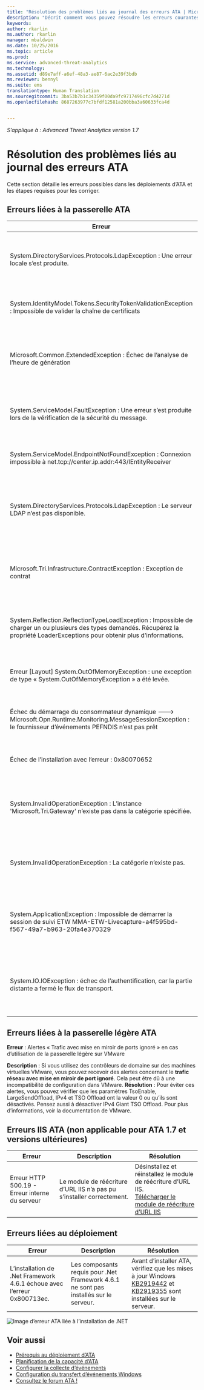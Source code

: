 ```yaml
---
title: "Résolution des problèmes liés au journal des erreurs ATA | Microsoft Docs"
description: "Décrit comment vous pouvez résoudre les erreurs courantes dans ATA."
keywords: 
author: rkarlin
ms.author: rkarlin
manager: mbaldwin
ms.date: 10/25/2016
ms.topic: article
ms.prod: 
ms.service: advanced-threat-analytics
ms.technology: 
ms.assetid: d89e7aff-a6ef-48a3-ae87-6ac2e39f3bdb
ms.reviewer: bennyl
ms.suite: ems
translationtype: Human Translation
ms.sourcegitcommit: 3ba53b7b1c34359f00da9fc9717496cfc7d4271d
ms.openlocfilehash: 8687263977c7bfdf12581a200bba3a60633fca4d


---
```


*S’applique à : Advanced Threat Analytics version 1.7*



# <a name="troubleshooting-the-ata-error-log"></a>Résolution des problèmes liés au journal des erreurs ATA
Cette section détaille les erreurs possibles dans les déploiements d’ATA et les étapes requises pour les corriger.
## <a name="ata-gateway-errors"></a>Erreurs liées à la passerelle ATA
|Erreur|Description|Résolution|
|-------------|----------|---------|
|System.DirectoryServices.Protocols.LdapException : Une erreur locale s’est produite.|La passerelle ATA n’a pas pu s’authentifier auprès du contrôleur de domaine.|1. Vérifiez que l’enregistrement DNS du contrôleur de domaine est correctement configuré sur le serveur DNS. <br>2. Vérifiez que l’heure de la passerelle ATA est synchronisée avec l’heure du contrôleur de domaine.|
|System.IdentityModel.Tokens.SecurityTokenValidationException : Impossible de valider la chaîne de certificats|La passerelle ATA n’a pas pu valider le certificat du centre ATA.|1. Vérifiez que le certificat de l’autorité de certification racine est installé dans le magasin de certificats d’autorité de certification de confiance sur la passerelle ATA. <br>2. Vérifiez que la liste de révocation de certificats est disponible et que la validation de la révocation de certificats peut être effectuée.|
|Microsoft.Common.ExtendedException : Échec de l’analyse de l’heure de génération|La passerelle ATA n’a pas pu analyser les messages syslog transférés à partir du serveur SIEM.|Vérifiez que le serveur SIEM est configuré pour transférer les messages dans un des formats pris en charge par ATA.|
|System.ServiceModel.FaultException : Une erreur s’est produite lors de la vérification de la sécurité du message.|La passerelle ATA n’a pas pu s’authentifier auprès du centre ATA.|Vérifiez que l’heure de la passerelle ATA est synchronisée avec l’heure du centre ATA.|
|System.ServiceModel.EndpointNotFoundException : Connexion impossible à net.tcp://center.ip.addr:443/IEntityReceiver|La passerelle ATA n’a pas pu établir de connexion au centre ATA.|Vérifiez que les paramètres réseau sont corrects et que la connexion réseau entre la passerelle ATA et le centre ATA est active.|
|System.DirectoryServices.Protocols.LdapException : Le serveur LDAP n’est pas disponible.|La passerelle ATA n’a pas pu interroger le contrôleur de domaine à l’aide du protocole LDAP.|1. Vérifiez que le compte d’utilisateur utilisé par ATA pour se connecter au domaine Active Directory a un accès en lecture à tous les objets de l’arborescence Active Directory. <br>2. Vérifiez que le contrôleur de domaine n’est pas renforcé pour empêcher les requêtes LDAP à partir du compte d’utilisateur utilisé par ATA.|
|Microsoft.Tri.Infrastructure.ContractException : Exception de contrat|La passerelle ATA n’a pas pu synchroniser la configuration à partir du centre ATA.|Terminez la configuration de la passerelle ATA dans la console ATA.|
|System.Reflection.ReflectionTypeLoadException : Impossible de charger un ou plusieurs des types demandés. Récupérez la propriété LoaderExceptions pour obtenir plus d’informations.|L’Analyseur de message est installé sur la passerelle ATA.| Désinstallez l’Analyseur de message.|
|Erreur [Layout] System.OutOfMemoryException : une exception de type « System.OutOfMemoryException » a été levée.|La passerelle ATA ne dispose pas de suffisamment de mémoire.|Augmentez la quantité de mémoire disponible sur le contrôleur de domaine.|
|Échec du démarrage du consommateur dynamique ---> Microsoft.Opn.Runtime.Monitoring.MessageSessionException : le fournisseur d’événements PEFNDIS n’est pas prêt|L’Analyseur de message (PEF) n’a pas été installé correctement.|Si vous utilisez Hyper-V, essayez de mettre à niveau les services d’intégration Hyper-V. Sinon, contactez le support technique pour obtenir une solution de contournement.|
|Échec de l’installation avec l’erreur : 0x80070652|Il y a d’autres installations en attente sur votre machine.|Attendez la fin des autres installations, puis redémarrez l’ordinateur, si nécessaire.|
|System.InvalidOperationException : L’instance 'Microsoft.Tri.Gateway' n’existe pas dans la catégorie spécifiée.|Les PID ont été activés pour traiter les noms dans la passerelle ATA|Utilisez [KB281884](https://support.microsoft.com/en-us/kb/281884) pour désactiver les PID dans les noms de processus.|
|System.InvalidOperationException : La catégorie n’existe pas.|Il est possible que les compteurs soient désactivés dans le Registre.|Utilisez [KB2554336](https://support.microsoft.com/en-us/kb/2554336) pour reconstruire les compteurs de performance.|
|System.ApplicationException : Impossible de démarrer la session de suivi ETW MMA-ETW-Livecapture-a4f595bd-f567-49a7-b963-20fa4e370329|Il existe une entrée d’hôte dans le fichier HOSTS qui pointe vers le nom court de l’ordinateur.|Supprimez l’entrée d’hôte du fichier C:\Windows\System32\drivers\etc\HOSTS ou remplacez-la par un nom de domaine complet.|
|System.IO.IOException : échec de l’authentification, car la partie distante a fermé le flux de transport.|TLS 1.0 est désactivé sur la passerelle ATA, mais .Net est configuré pour utiliser TLS 1.2|Utilisez l’une des options suivantes : </br> Activer TLS 1.0 sur la passerelle ATA </br>Activer TLS 1.2 sur .Net en définissant les clés de Registre pour utiliser les valeurs par défaut du système d’exploitation pour LLS et TLS, comme suit : `[HKEY_LOCAL_MACHINE\SOFTWARE\Microsoft\.NETFramework\v4.0.30319] "SystemDefaultTlsVersions"=dword:00000001` </br>`[HKEY_LOCAL_MACHINE\SOFTWARE\Wow6432Node\Microsoft\.NETFramework\v4.0.30319] "SystemDefaultTlsVersions"`|



## <a name="ata-lightweight-gateway-errors"></a>Erreurs liées à la passerelle légère ATA

**Erreur** : Alertes « Trafic avec mise en miroir de ports ignoré » en cas d’utilisation de la passerelle légère sur VMware

**Description** : Si vous utilisez des contrôleurs de domaine sur des machines virtuelles VMware, vous pouvez recevoir des alertes concernant le **trafic réseau avec mise en miroir de port ignoré**. Cela peut être dû à une incompatibilité de configuration dans VMware. 
**Résolution** : Pour éviter ces alertes, vous pouvez vérifier que les paramètres TsoEnable, LargeSendOffload, IPv4 et TSO Offload ont la valeur 0 ou qu’ils sont désactivés. Pensez aussi à désactiver IPv4 Giant TSO Offload. Pour plus d’informations, voir la documentation de VMware.


## <a name="ata-iis-errors-not-applicable-for-ata-v17-and-above"></a>Erreurs IIS ATA (non applicable pour ATA 1.7 et versions ultérieures)
|Erreur|Description|Résolution|
|-------------|----------|---------|
|Erreur HTTP 500.19 - Erreur interne du serveur|Le module de réécriture d’URL IIS n’a pas pu s’installer correctement.|Désinstallez et réinstallez le module de réécriture d’URL IIS.<br>[Télécharger le module de réécriture d’URL IIS](http://go.microsoft.com/fwlink/?LinkID=615137)|

## <a name="deployment-errors"></a>Erreurs liées au déploiement
|Erreur|Description|Résolution|
|-------------|----------|---------|
|L’installation de .Net Framework 4.6.1 échoue avec l’erreur 0x800713ec.|Les composants requis pour .Net Framework 4.6.1 ne sont pas installés sur le serveur. |Avant d’installer ATA, vérifiez que les mises à jour Windows [KB2919442](https://www.microsoft.com/download/details.aspx?id=42135) et [KB2919355](https://support.microsoft.com/kb/2919355) sont installées sur le serveur.|

![Image d’erreur ATA liée à l’installation de .NET](media/netinstallerror.png)


## <a name="see-also"></a>Voir aussi
- [Prérequis au déploiement d’ATA](/advanced-threat-analytics/plan-design/ata-prerequisites)
- [Planification de la capacité d’ATA](/advanced-threat-analytics/plan-design/ata-capacity-planning)
- [Configurer la collecte d’événements](/advanced-threat-analytics/deploy-use/configure-event-collection)
- [Configuration du transfert d’événements Windows](/advanced-threat-analytics/deploy-use/configure-event-collection#configuring-windows-event-forwarding)
- [Consultez le forum ATA !](https://social.technet.microsoft.com/Forums/security/home?forum=mata)



<!--HONumber=Nov16_HO4-->


